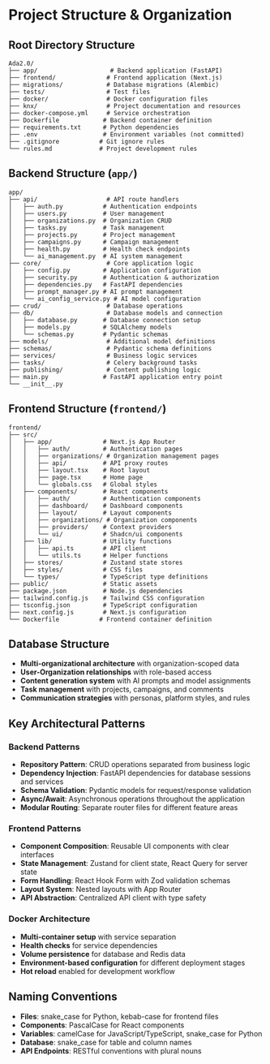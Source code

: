 # Project Structure & Organization

## Root Directory Structure
```
Ada2.0/
├── app/                    # Backend application (FastAPI)
├── frontend/              # Frontend application (Next.js)
├── migrations/            # Database migrations (Alembic)
├── tests/                 # Test files
├── docker/                # Docker configuration files
├── knx/                   # Project documentation and resources
├── docker-compose.yml     # Service orchestration
├── Dockerfile            # Backend container definition
├── requirements.txt      # Python dependencies
├── .env                  # Environment variables (not committed)
├── .gitignore           # Git ignore rules
└── rules.md             # Project development rules
```

## Backend Structure (`app/`)
```
app/
├── api/                   # API route handlers
│   ├── auth.py           # Authentication endpoints
│   ├── users.py          # User management
│   ├── organizations.py  # Organization CRUD
│   ├── tasks.py          # Task management
│   ├── projects.py       # Project management
│   ├── campaigns.py      # Campaign management
│   ├── health.py         # Health check endpoints
│   └── ai_management.py  # AI system management
├── core/                  # Core application logic
│   ├── config.py         # Application configuration
│   ├── security.py       # Authentication & authorization
│   ├── dependencies.py   # FastAPI dependencies
│   ├── prompt_manager.py # AI prompt management
│   └── ai_config_service.py # AI model configuration
├── crud/                  # Database operations
├── db/                    # Database models and connection
│   ├── database.py       # Database connection setup
│   ├── models.py         # SQLAlchemy models
│   └── schemas.py        # Pydantic schemas
├── models/                # Additional model definitions
├── schemas/               # Pydantic schema definitions
├── services/              # Business logic services
├── tasks/                 # Celery background tasks
├── publishing/            # Content publishing logic
├── main.py               # FastAPI application entry point
└── __init__.py
```

## Frontend Structure (`frontend/`)
```
frontend/
├── src/
│   ├── app/              # Next.js App Router
│   │   ├── auth/         # Authentication pages
│   │   ├── organizations/ # Organization management pages
│   │   ├── api/          # API proxy routes
│   │   ├── layout.tsx    # Root layout
│   │   ├── page.tsx      # Home page
│   │   └── globals.css   # Global styles
│   ├── components/       # React components
│   │   ├── auth/         # Authentication components
│   │   ├── dashboard/    # Dashboard components
│   │   ├── layout/       # Layout components
│   │   ├── organizations/ # Organization components
│   │   ├── providers/    # Context providers
│   │   └── ui/           # Shadcn/ui components
│   ├── lib/              # Utility functions
│   │   ├── api.ts        # API client
│   │   └── utils.ts      # Helper functions
│   ├── stores/           # Zustand state stores
│   ├── styles/           # CSS files
│   └── types/            # TypeScript type definitions
├── public/               # Static assets
├── package.json          # Node.js dependencies
├── tailwind.config.js    # Tailwind CSS configuration
├── tsconfig.json         # TypeScript configuration
├── next.config.js        # Next.js configuration
└── Dockerfile           # Frontend container definition
```

## Database Structure
- **Multi-organizational architecture** with organization-scoped data
- **User-Organization relationships** with role-based access
- **Content generation system** with AI prompts and model assignments
- **Task management** with projects, campaigns, and comments
- **Communication strategies** with personas, platform styles, and rules

## Key Architectural Patterns

### Backend Patterns
- **Repository Pattern**: CRUD operations separated from business logic
- **Dependency Injection**: FastAPI dependencies for database sessions and services
- **Schema Validation**: Pydantic models for request/response validation
- **Async/Await**: Asynchronous operations throughout the application
- **Modular Routing**: Separate router files for different feature areas

### Frontend Patterns
- **Component Composition**: Reusable UI components with clear interfaces
- **State Management**: Zustand for client state, React Query for server state
- **Form Handling**: React Hook Form with Zod validation schemas
- **Layout System**: Nested layouts with App Router
- **API Abstraction**: Centralized API client with type safety

### Docker Architecture
- **Multi-container setup** with service separation
- **Health checks** for service dependencies
- **Volume persistence** for database and Redis data
- **Environment-based configuration** for different deployment stages
- **Hot reload** enabled for development workflow

## Naming Conventions
- **Files**: snake_case for Python, kebab-case for frontend files
- **Components**: PascalCase for React components
- **Variables**: camelCase for JavaScript/TypeScript, snake_case for Python
- **Database**: snake_case for table and column names
- **API Endpoints**: RESTful conventions with plural nouns